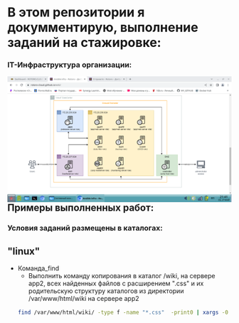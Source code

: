 # В этом репозитории я докумментирую, выполнение заданий на стажировке:

### IT-Инфраструктура организации:
<img align="right" src="https://github.com/kolesnikovvitaliy/Internship_DevOps/blob/main/img/infrastructure.png" width="800"/>

## Примеры выполненных работ:
### Условия заданий размещены в каталогах:
## "linux"
* Команда_find
    * Выполнить команду копирования в каталог /wiki, на сервере app2, всех найденных  файлов c расширением ".css" и их родительскую структуру каталогов из  директории  /var/www/html/wiki  на сервере app2
    ```bash
    find /var/www/html/wiki/ -type f -name "*.css"  -print0 | xargs -0 cp --parents --target-directory /wiki/
    ``` 


